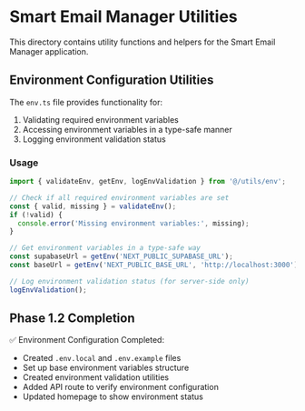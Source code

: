 # Smart Email Manager Utilities

This directory contains utility functions and helpers for the Smart Email Manager application.

## Environment Configuration Utilities

The `env.ts` file provides functionality for:

1. Validating required environment variables
2. Accessing environment variables in a type-safe manner
3. Logging environment validation status

### Usage

```typescript
import { validateEnv, getEnv, logEnvValidation } from '@/utils/env';

// Check if all required environment variables are set
const { valid, missing } = validateEnv();
if (!valid) {
  console.error('Missing environment variables:', missing);
}

// Get environment variables in a type-safe way
const supabaseUrl = getEnv('NEXT_PUBLIC_SUPABASE_URL');
const baseUrl = getEnv('NEXT_PUBLIC_BASE_URL', 'http://localhost:3000'); // With default value

// Log environment validation status (for server-side only)
logEnvValidation();
```

## Phase 1.2 Completion

✅ Environment Configuration Completed:
- Created `.env.local` and `.env.example` files
- Set up base environment variables structure
- Created environment validation utilities
- Added API route to verify environment configuration
- Updated homepage to show environment status